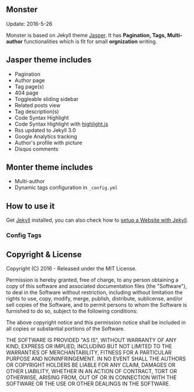 ## Monster

Update: 2016-5-26

Monster is based on Jekyll theme [Jasper](https://github.com/biomadeira/jasper/). It has **Pagination, Tags, Multi-author** functionalities which is fit for small **orgnization** writing.

## Jasper theme includes

* Pagination
* Author page
* Tag page(s)
* 404 page
* Toggleable sliding sidebar
* Related posts view
* Tag description(s)
* Code Syntax Highlight
* Code Syntax Highlight with [highlight.js](https://highlightjs.org/)
* Rss updated to Jekyll 3.0
* Google Analytics tracking
* Author's profile with picture
* Disqus comments

## Monter theme includes

* Multi-author
* Dynamic tags configuration in `_config.yml`


## How to use it

Get [Jekyll](https://jekyllrb.com/) installed, you can also check how to [setup a Website with Jekyll](http://www.mocoven.com/tech/2016/05/22/four-steps-to-setup-website-with-jekyll/).

### Config Tags


## Copyright & License

Copyright (C) 2016 - Released under the MIT License.

Permission is hereby granted, free of charge, to any person obtaining a copy of this software and associated documentation files (the "Software"), to deal in the Software without restriction, including without limitation the rights to use, copy, modify, merge, publish, distribute, sublicense, and/or sell copies of the Software, and to permit persons to whom the Software is furnished to do so, subject to the following conditions:

The above copyright notice and this permission notice shall be included in all copies or substantial portions of the Software.

THE SOFTWARE IS PROVIDED "AS IS", WITHOUT WARRANTY OF ANY KIND, EXPRESS OR IMPLIED, INCLUDING BUT NOT LIMITED TO THE WARRANTIES OF MERCHANTABILITY, FITNESS FOR A PARTICULAR PURPOSE AND
NONINFRINGEMENT. IN NO EVENT SHALL THE AUTHORS OR COPYRIGHT HOLDERS BE LIABLE FOR ANY CLAIM, DAMAGES OR OTHER LIABILITY, WHETHER IN AN ACTION OF CONTRACT, TORT OR OTHERWISE, ARISING FROM, OUT OF OR IN CONNECTION WITH THE SOFTWARE OR THE USE OR OTHER DEALINGS IN THE SOFTWARE.

